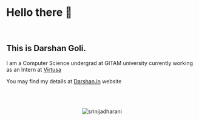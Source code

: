 <h1>Hello there 👋</h1><br>

<h2>This is Darshan Goli.</h2>
<p>I am a Computer Science undergrad at GITAM university currently working as an Intern at <a href="https://www.virtusa.com/">Virtusa</a></p>
<p>You may find my details at <a href="https://darshangoli.github.io/darshan.in/">Darshan.in</a> website</p>
<br><br>
<p align="center"><img align="center" src="https://github-readme-stats.vercel.app/api/top-langs?username=darshangoli&show_icons=true&locale=en&layout=compact&theme=midnight-purple" alt="srinijadharani" /></p>
